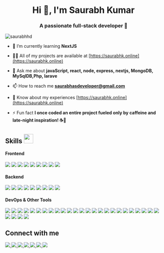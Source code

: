 <h1 align="center">Hi 👋, I'm Saurabh Kumar</h1>
<h3 align="center">A passionate full-stack developer 🚀</h3>

<p align="left"> <img src="https://komarev.com/ghpvc/?username=saurabhhd&label=Profile%20views&color=0e75b6&style=flat" alt="saurabhhd" /> </p>


- 🌱 I’m currently learning **NextJS**

- 👨‍💻 All of my projects are available at [https://saurabhk.online](https://saurabhk.online)

- 💬 Ask me about **javaScript, react, node, express, nextjs, MongoDB, MySqlDB,Php, larave**

- 📫 How to reach me **saurabhasdeveloper@gmail.com**

- 📄 Know about my experiences [https://saurabhk.online](https://saurabhk.online)

- ⚡ Fun fact **I once coded an entire project fueled only by caffeine and late-night inspiration! ☕🌙**

## Skills <img src="https://media.giphy.com/media/iY8CRBdQXODJSCERIr/giphy.gif" width="30px">&nbsp; 

<h4>Frontend</h4>
<span>
  <img src="https://img.shields.io/badge/HTML5-E34F26?style=for-the-badge&logo=html5&logoColor=white">
  <img src="https://img.shields.io/badge/CSS-blue?style=for-the-badge&logo=css3&logoColor=white">
  <img src="https://img.shields.io/badge/JavaScript-yellow?style=for-the-badge&logo=javascript&logoColor=white">
  <img src="https://img.shields.io/badge/Jquery-blue?style=for-the-badge&logo=jquery&logoColor=white">
  <img src="https://img.shields.io/badge/Bootstrap-darkblue?style=for-the-badge&logo=bootstrap&logoColor=white">
  <img src="https://img.shields.io/badge/Tailwind_Css-blue?style=for-the-badge&logo=tailwindcss&logoColor=white">
  <img src="https://img.shields.io/badge/React.Js-blue?style=for-the-badge&logo=react&logoColor=white">
  <img src="https://img.shields.io/badge/Redux-purple?style=for-the-badge&logo=redux&logoColor=white">
  <img src="https://img.shields.io/badge/Ant_Design-blue?style=for-the-badge&logo=antdesign&logoColor=white">
</span>

<h4>Backend</h4>
<span>
 <img src="https://img.shields.io/badge/HTML5-E34F26?style=for-the-badge&logo=html5&logoColor=white">
  <img src="https://img.shields.io/badge/CSS3-1572B6?style=for-the-badge&logo=css3&logoColor=white">
  <img src="https://img.shields.io/badge/JavaScript-yellow?style=for-the-badge&logo=javascript&logoColor=white">
  <img src="https://img.shields.io/badge/Jquery-0769AD?style=for-the-badge&logo=jquery&logoColor=white">
  <img src="https://img.shields.io/badge/Bootstrap-563D7C?style=for-the-badge&logo=bootstrap&logoColor=white">
  <img src="https://img.shields.io/badge/Tailwind_CSS-38B2AC?style=for-the-badge&logo=tailwind-css&logoColor=white">
  <img src="https://img.shields.io/badge/React-61DAFB?style=for-the-badge&logo=react&logoColor=white">
  <img src="https://img.shields.io/badge/Redux-764ABC?style=for-the-badge&logo=redux&logoColor=white">
  <img src="https://img.shields.io/badge/Ant_Design-0170FE?style=for-the-badge&logo=ant-design&logoColor=white">
</span>


<h4>DevOps & Other Tools</h4>
<span>
  <img src="https://img.shields.io/badge/Git-F05032?style=for-the-badge&logo=git&logoColor=white">
  <img src="https://img.shields.io/badge/Github-181717?style=for-the-badge&logo=github&logoColor=white">
  <img src="https://img.shields.io/badge/Postman-FF6C37?style=for-the-badge&logo=postman&logoColor=white">
  <img src="https://img.shields.io/badge/Cloud_Flare-F38020?style=for-the-badge&logo=cloudflare&logoColor=white">
  <img src="https://img.shields.io/badge/Visual_Studio_Code-007ACC?style=for-the-badge&logo=visualstudiocode&logoColor=white">
  <img src="https://img.shields.io/badge/Ubuntu-E95420?style=for-the-badge&logo=ubuntu&logoColor=white">
  <img src="https://img.shields.io/badge/Filezilla-BF0000?style=for-the-badge&logo=filezilla&logoColor=white">
  <img src="https://img.shields.io/badge/Putty-00ADEF?style=for-the-badge&logo=putty&logoColor=white">
  <img src="https://img.shields.io/badge/AWS-232F3E?style=for-the-badge&logo=amazonaws&logoColor=white">
  <img src="https://img.shields.io/badge/Docker-2496ED?style=for-the-badge&logo=docker&logoColor=white">
  <img src="https://img.shields.io/badge/Jira-0052CC?style=for-the-badge&logo=jira&logoColor=white">
  <img src="https://img.shields.io/badge/Zoho-F89820?style=for-the-badge&logo=zoho&logoColor=white">
  <img src="https://img.shields.io/badge/Firebase-FFCA28?style=for-the-badge&logo=firebase&logoColor=black">
  <img src="https://img.shields.io/badge/Cloudinary-FFA500?style=for-the-badge&logo=cloudinary&logoColor=white">
  <img src="https://img.shields.io/badge/Apache-D22128?style=for-the-badge&logo=apache&logoColor=white">
  <img src="https://img.shields.io/badge/Nginx-009639?style=for-the-badge&logo=nginx&logoColor=white">
  <img src="https://img.shields.io/badge/Slack-4A154B?style=for-the-badge&logo=slack&logoColor=white">
  <img src="https://img.shields.io/badge/Trello-0079BF?style=for-the-badge&logo=trello&logoColor=white">
  <img src="https://img.shields.io/badge/Asana-273849?style=for-the-badge&logo=asana&logoColor=white">
  <img src="https://img.shields.io/badge/GitLab-FCA121?style=for-the-badge&logo=gitlab&logoColor=white">
  <img src="https://img.shields.io/badge/Sentry-362D59?style=for-the-badge&logo=sentry&logoColor=white">
  <img src="https://img.shields.io/badge/New_Relic-008C99?style=for-the-badge&logo=newrelic&logoColor=white">
  <img src="https://img.shields.io/badge/Puppet-FFAE1A?style=for-the-badge&logo=puppet&logoColor=white">
  <img src="https://img.shields.io/badge/AWS_Lambda-FF9900?style=for-the-badge&logo=amazonaws&logoColor=white">
  <img src="https://img.shields.io/badge/Linux-FCC624?style=for-the-badge&logo=linux&logoColor=black">
  <img src="https://img.shields.io/badge/Server-000000?style=for-the-badge&logo=serverfault&logoColor=white">
  <img src="https://img.shields.io/badge/Hosting-008272?style=for-the-badge&logo=hostinger&logoColor=white">
  <img src="https://img.shields.io/badge/Netlify-00C7B7?style=for-the-badge&logo=netlify&logoColor=white">
  <img src="https://img.shields.io/badge/Vercel-000000?style=for-the-badge&logo=vercel&logoColor=white">
</span>

## Connect with me 

<span>
<a href="https://twitter.com/saurabhhd" target="_blank">
  <img src="https://img.shields.io/badge/Twitter-1DA1F2?style=for-the-badge&logo=twitter&logoColor=white">
</a>
<a href="https://www.linkedin.com/in/saurabh-kumar-90008a307/" target="_blank">
  <img src="https://img.shields.io/badge/LinkedIn-0077B5?style=for-the-badge&logo=linkedin&logoColor=white">
</a>
<a href="https://github.com/saurabhhd" target="_blank">
  <img src="https://img.shields.io/badge/GitHub-181717?style=for-the-badge&logo=github&logoColor=white">
</a>
<a href="https://dev.to/saurabhhd" target="_blank">
  <img src="https://img.shields.io/badge/Dev.to-0A0A0A?style=for-the-badge&logo=dev.to&logoColor=white">
</a>
<a href="https://stackoverflow.com/users/saurabhhd" target="_blank">
  <img src="https://img.shields.io/badge/Stack Overflow-FE7A16?style=for-the-badge&logo=stackoverflow&logoColor=white">
</a>
<a href="https://medium.com/@saurabhhd" target="_blank">
  <img src="https://img.shields.io/badge/Medium-12100E?style=for-the-badge&logo=medium&logoColor=white">
</a>
<a href="https://saurabhk.online" target="_blank">
  <img src="https://img.shields.io/badge/Portfolio-4e4e4e?style=for-the-badge&logo=about-dot-me&logoColor=white">
</a>
</span>
